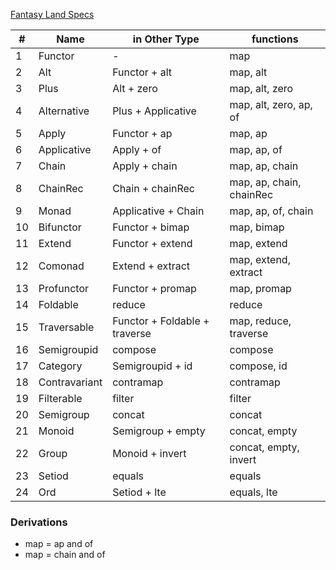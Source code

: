 [Fantasy Land Specs](https://github.com/fantasyland/fantasy-land)

| #  | Name          | in Other Type                 | functions                |
|----|---------------|-------------------------------|--------------------------|
| 1  | Functor       | -                             | map                      |
| 2  | Alt           | Functor + alt                 | map, alt                 |
| 3  | Plus          | Alt + zero                    | map, alt, zero           |
| 4  | Alternative   | Plus + Applicative            | map, alt, zero, ap, of   |
| 5  | Apply         | Functor + ap                  | map, ap                  |
| 6  | Applicative   | Apply + of                    | map, ap, of              |
| 7  | Chain         | Apply + chain                 | map, ap, chain           |
| 8  | ChainRec      | Chain + chainRec              | map, ap, chain, chainRec |
| 9  | Monad         | Applicative + Chain           | map, ap, of, chain       |
| 10 | Bifunctor     | Functor + bimap               | map, bimap               |
| 11 | Extend        | Functor + extend              | map, extend              |
| 12 | Comonad       | Extend + extract              | map, extend, extract     |
| 13 | Profunctor    | Functor + promap              | map, promap              |
| 14 | Foldable      | reduce                        | reduce                   |
| 15 | Traversable   | Functor + Foldable + traverse | map, reduce, traverse    |
| 16 | Semigroupid   | compose                       | compose                  |
| 17 | Category      | Semigroupid + id              | compose, id              |
| 18 | Contravariant | contramap                     | contramap                |
| 19 | Filterable    | filter                        | filter                   |
| 20 | Semigroup     | concat                        | concat                   |
| 21 | Monoid        | Semigroup + empty             | concat, empty            |
| 22 | Group         | Monoid + invert               | concat, empty, invert    |
| 23 | Setiod        | equals                        | equals                   |
| 24 | Ord           | Setiod + lte                  | equals, lte              |

### Derivations
- map = ap and of
- map = chain and of 
